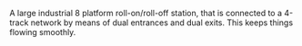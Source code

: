 ---
---

A large industrial 8 platform roll-on/roll-off station, that is connected to a 4-track network by means of dual entrances and dual exits. This keeps things flowing smoothly.
